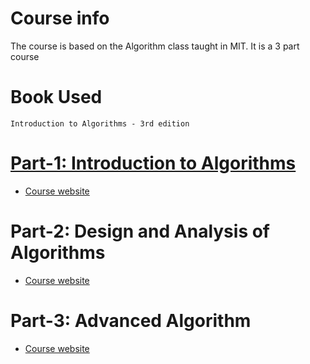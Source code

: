 # Course info

The course is based on the Algorithm class taught in MIT. It is a 3 part course

# Book Used

`Introduction to Algorithms - 3rd edition`

# [Part-1: Introduction to Algorithms](./Part-1)

- [Course website](https://ocw.mit.edu/courses/electrical-engineering-and-computer-science/6-006-introduction-to-algorithms-fall-2011/)

# Part-2: Design and Analysis of Algorithms

- [Course website](https://ocw.mit.edu/courses/electrical-engineering-and-computer-science/6-046j-design-and-analysis-of-algorithms-spring-2015)

# Part-3: Advanced Algorithm

- [Course website](https://ocw.mit.edu/courses/electrical-engineering-and-computer-science/6-854j-advanced-algorithms-fall-2008/)
